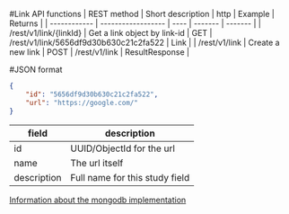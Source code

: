 #Link API functions
|  REST method |  Short description | http | Example | Returns |
| ------------ | ------------------ | ---- | ------- | ------- |
| /rest/v1/link/{linkId} | Get a link object by link-id | GET | /rest/v1/link/5656df9d30b630c21c2fa522 | Link |
| /rest/v1/link | Create a new link | POST | /rest/v1/link | ResultResponse<Link> |

#JSON format
```json
{
    "id": "5656df9d30b630c21c2fa522",
    "url": "https://google.com/"
}
```

| field                 | description                                  |
| --------------------- | -------------------------------------------- |
| id                    | UUID/ObjectId for the url                    |
| name                  | The url itself                               |
| description           | Full name for this study field               |

[Information about the mongodb implementation](../db/mongodb_spec.md#link)
